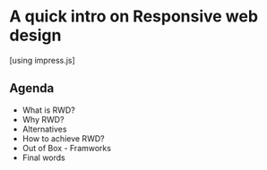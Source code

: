 A quick intro on Responsive web design 
===
[using impress.js]

Agenda
------
* What is RWD?
* Why RWD?
* Alternatives
* How to achieve RWD?
* Out of Box - Framworks
* Final words
